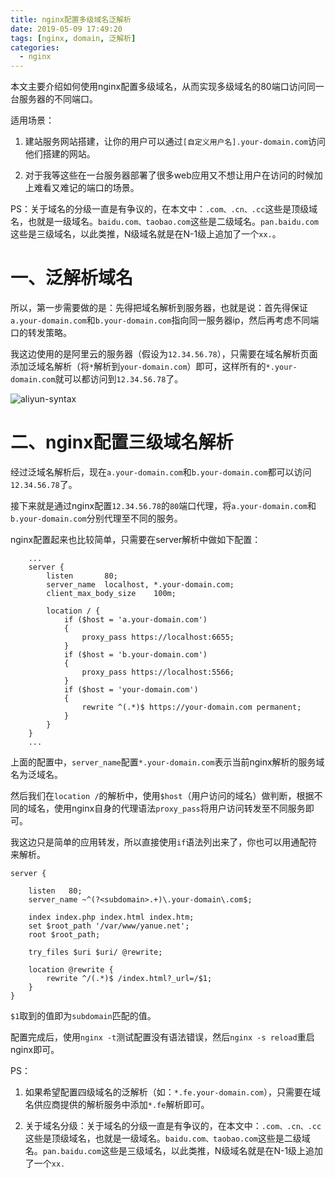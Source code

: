 ```yaml
---
title: nginx配置多级域名泛解析
date: 2019-05-09 17:49:20
tags: [nginx, domain, 泛解析]
categories:
  - nginx
---
```


本文主要介绍如何使用nginx配置多级域名，从而实现多级域名的80端口访问同一台服务器的不同端口。

适用场景：
  
  1. 建站服务网站搭建，让你的用户可以通过`[自定义用户名].your-domain.com`访问他们搭建的网站。

  2. 对于我等这些在一台服务器部署了很多web应用又不想让用户在访问的时候加上难看又难记的端口的场景。

PS：关于域名的分级一直是有争议的，在本文中：`.com、.cn、.cc`这些是顶级域名，也就是一级域名。`baidu.com、taobao.com`这些是二级域名。`pan.baidu.com`这些是三级域名，以此类推，N级域名就是在N-1级上追加了一个`xx.`。

<!-- more -->


# 一、泛解析域名

所以，第一步需要做的是：先得把域名解析到服务器，也就是说：首先得保证`a.your-domain.com`和`b.your-domain.com`指向同一服务器ip，然后再考虑不同端口的转发策略。

我这边使用的是阿里云的服务器（假设为`12.34.56.78`），只需要在域名解析页面添加泛域名解析（将`*`解析到`your-domain.com`）即可，这样所有的`*.your-domain.com`就可以都访问到`12.34.56.78`了。

![aliyun-syntax](http://web-site-files.ashshen.cc//blog/nginx-syntax/Screen%20Shot%202019-05-13%20at%2011.23.25%20AM.png)


# 二、nginx配置三级域名解析

经过泛域名解析后，现在`a.your-domain.com`和`b.your-domain.com`都可以访问`12.34.56.78`了。

接下来就是通过nginx配置`12.34.56.78`的`80`端口代理，将`a.your-domain.com`和`b.your-domain.com`分别代理至不同的服务。

nginx配置起来也比较简单，只需要在server解析中做如下配置：

``` nginx
    ...
    server {
        listen       80;
        server_name  localhost, *.your-domain.com;
        client_max_body_size    100m;

        location / {
            if ($host = 'a.your-domain.com')
            {
                proxy_pass https://localhost:6655;
            }
            if ($host = 'b.your-domain.com')
            {
                proxy_pass https://localhost:5566;
            }
            if ($host = 'your-domain.com')
            {
                rewrite ^(.*)$ https://your-domain.com permanent;
            }
        }
    }
    ...

```

上面的配置中，`server_name`配置`*.your-domain.com`表示当前nginx解析的服务域名为泛域名。

然后我们在`location /`的解析中，使用`$host`（用户访问的域名）做判断，根据不同的域名，使用nginx自身的代理语法`proxy_pass`将用户访问转发至不同服务即可。

我这边只是简单的应用转发，所以直接使用`if`语法列出来了，你也可以用通配符来解析。

``` nginx
server {

    listen   80;
    server_name ~^(?<subdomain>.+)\.your-domain\.com$;

    index index.php index.html index.htm;
    set $root_path '/var/www/yanue.net';
    root $root_path;

    try_files $uri $uri/ @rewrite;

    location @rewrite {
        rewrite ^/(.*)$ /index.html?_url=/$1;
    }
}
```

`$1`取到的值即为`subdomain`匹配的值。

配置完成后，使用`nginx -t`测试配置没有语法错误，然后`nginx -s reload`重启nginx即可。


PS：

  1. 如果希望配置四级域名的泛解析（如：`*.fe.your-domain.com`），只需要在域名供应商提供的解析服务中添加`*.fe`解析即可。

  2. 关于域名分级：关于域名的分级一直是有争议的，在本文中：`.com、.cn、.cc`这些是顶级域名，也就是一级域名。`baidu.com、taobao.com`这些是二级域名。`pan.baidu.com`这些是三级域名，以此类推，N级域名就是在N-1级上追加了一个`xx.`






